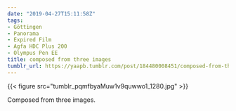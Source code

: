 ```yaml
---
date: "2019-04-27T15:11:58Z"
tags:
- Göttingen
- Panorama
- Expired Film
- Agfa HDC Plus 200
- Olympus Pen EE
title: composed from three images
tumblr_url: https://yaapb.tumblr.com/post/184480008451/composed-from-three-images
---
```

{{< figure src="tumblr_pqmfbyaMuw1v9quwwo1_1280.jpg" >}} 

Composed from three images.

